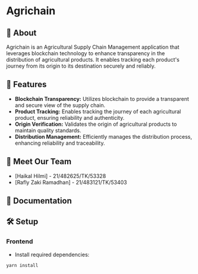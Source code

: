 # Agrichain

## 🌾 About

Agrichain is an Agricultural Supply Chain Management application that leverages blockchain technology to enhance transparency in the distribution of agricultural products. It enables tracking each product's journey from its origin to its destination securely and reliably.

## 🚀 Features

- **Blockchain Transparency:** Utilizes blockchain to provide a transparent and secure view of the supply chain.
- **Product Tracking:** Enables tracking the journey of each agricultural product, ensuring reliability and authenticity.
- **Origin Verification:** Validates the origin of agricultural products to maintain quality standards.
- **Distribution Management:** Efficiently manages the distribution process, enhancing reliability and traceability.

## 🌱 Meet Our Team

- [Haikal Hilmi] - 21/482625/TK/53328 
- [Rafly Zaki Ramadhan] - 21/483121/TK/53403


## 📑 Documentation


## 🛠️ Setup

### Frontend

- Install required dependencies:

```bash
yarn install
